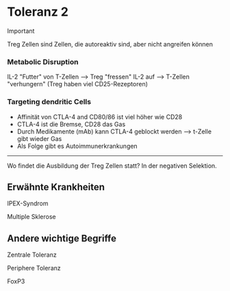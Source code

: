 # Toleranz 2

> [!IMPORTANT]
>
> Treg Zellen sind Zellen, die autoreaktiv sind, aber nicht angreifen können



### Metabolic Disruption

IL-2 "Futter" von T-Zellen --> Treg "fressen" IL-2 auf --> T-Zellen "verhungern" (Treg haben viel CD25-Rezeptoren)



### Targeting dendritic Cells

- Affinität von CTLA-4 and CD80/86 ist viel höher wie CD28
- CTLA-4 ist die Bremse, CD28 das Gas
- Durch Medikamente (mAb) kann CTLA-4 geblockt werden --> t-Zelle gibt wieder Gas
- Als Folge gibt es Autoimmunerkrankungen



---

Wo findet die Ausbildung der Treg Zellen statt? In der negativen Selektion.

## Erwähnte Krankheiten

IPEX-Syndrom

Multiple Sklerose

## Andere wichtige Begriffe

Zentrale Toleranz

Periphere Toleranz

FoxP3